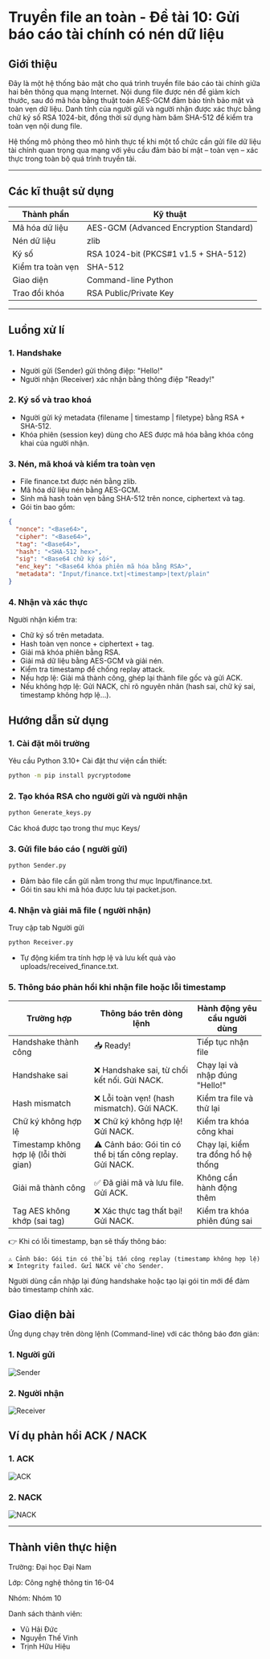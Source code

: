 # Truyền file an toàn - Đề tài 10: Gửi báo cáo tài chính có nén dữ liệu
## Giới thiệu
Đây là một hệ thống bảo mật cho quá trình truyền file báo cáo tài chính giữa hai bên thông qua mạng Internet. Nội dung file được nén để giảm kích thước, sau đó mã hóa bằng thuật toán AES-GCM đảm bảo tính bảo mật và toàn vẹn dữ liệu. Danh tính của người gửi và người nhận được xác thực bằng chữ ký số RSA 1024-bit, đồng thời sử dụng hàm băm SHA-512 để kiểm tra toàn vẹn nội dung file.

Hệ thống mô phỏng theo mô hình thực tế khi một tổ chức cần gửi file dữ liệu tài chính quan trọng qua mạng với yêu cầu đảm bảo bí mật – toàn vẹn – xác thực trong toàn bộ quá trình truyền tải.

---

## Các kĩ thuật sử dụng

| Thành phần | Kỹ thuật |
|------------|----------|
| Mã hóa dữ liệu     | AES-GCM (Advanced Encryption Standard) |
| Nén dữ liệu       | 	zlib |
| Ký số   | RSA 1024-bit (PKCS#1 v1.5 + SHA-512) |
| Kiểm tra toàn vẹn   | SHA-512 |
| Giao diện | Command-line Python |
| Trao đổi khóa | RSA Public/Private Key |

---

## Luồng xử lí

### 1. Handshake
- Người gửi (Sender) gửi thông điệp: "Hello!"
- Người nhận (Receiver) xác nhận bằng thông điệp "Ready!"

### 2. Ký số và trao khoá
- Người gửi ký metadata {filename | timestamp | filetype} bằng RSA + SHA-512.
- Khóa phiên (session key) dùng cho AES được mã hóa bằng khóa công khai của người nhận.

### 3. Nén, mã khoá và kiểm tra toàn vẹn
- File finance.txt được nén bằng zlib.
- Mã hóa dữ liệu nén bằng AES-GCM.
- Sinh mã hash toàn vẹn bằng SHA-512 trên nonce, ciphertext và tag.
- Gói tin bao gồm:
```json
{
  "nonce": "<Base64>",
  "cipher": "<Base64>",
  "tag": "<Base64>",
  "hash": "<SHA-512 hex>",
  "sig": "<Base64 chữ ký số>",
  "enc_key": "<Base64 khóa phiên mã hóa bằng RSA>",
  "metadata": "Input/finance.txt|<timestamp>|text/plain"
}
```

### 4. Nhận và xác thực
  Người nhận kiểm tra:
- Chữ ký số trên metadata.
- Hash toàn vẹn nonce + ciphertext + tag.
- Giải mã khóa phiên bằng RSA.
- Giải mã dữ liệu bằng AES-GCM và giải nén.
- Kiểm tra timestamp để chống replay attack.
- Nếu hợp lệ: Giải mã thành công, ghép lại thành file gốc và gửi ACK.
- Nếu không hợp lệ: Gửi NACK, chỉ rõ nguyên nhân (hash sai, chữ ký sai, timestamp không hợp lệ...).

## Hướng dẫn sử dụng

### 1. Cài đặt môi trường
  Yêu cầu Python 3.10+
  Cài đặt thư viện cần thiết:

  ```bash
python -m pip install pycryptodome
```

### 2. Tạo khóa RSA cho người gửi và người nhận

```bash
python Generate_keys.py
```
Các khoá được tạo trong thư mục Keys/

### 3. Gửi file báo cáo ( người gửi)

```bash
python Sender.py
```
 - Đảm bảo file cần gửi nằm trong thư mục Input/finance.txt.
 - Gói tin sau khi mã hóa được lưu tại packet.json.

### 4. Nhận và giải mã file ( người nhận)
 Truy cập tab Người gửi 

 ```bash
python Receiver.py
```
- Tự động kiểm tra tính hợp lệ và lưu kết quả vào uploads/received_finance.txt.

### 5. Thông báo phản hồi khi nhận file hoặc lỗi timestamp

| Trường hợp | Thông báo trên dòng lệnh | Hành động yêu cầu người dùng |
| ---------- | ------------------------ | ---------------------------- |
| Handshake thành công | 📥 Ready! | Tiếp tục nhận file |
| Handshake sai | ❌ Handshake sai, từ chối kết nối. Gửi NACK. | Chạy lại và nhập đúng "Hello!" |
| Hash mismatch | ❌ Lỗi toàn vẹn! (hash mismatch). Gửi NACK. | Kiểm tra file và thử lại |
| Chữ ký không hợp lệ | ❌ Chữ ký không hợp lệ! Gửi NACK. | Kiểm tra khóa công khai |
| Timestamp không hợp lệ (lỗi thời gian) | ⚠️ Cảnh báo: Gói tin có thể bị tấn công replay. Gửi NACK. | Chạy lại, kiểm tra đồng hồ hệ thống |
| Giải mã thành công | ✅ Đã giải mã và lưu file. Gửi ACK. | Không cần hành động thêm |
| Tag AES không khớp (sai tag) | ❌ Xác thực tag thất bại! Gửi NACK. | Kiểm tra khóa phiên đúng sai |

👉 Khi có lỗi timestamp, bạn sẽ thấy thông báo:

 ```lesh
⚠️ Cảnh báo: Gói tin có thể bị tấn công replay (timestamp không hợp lệ)
❌ Integrity failed. Gửi NACK về cho Sender.
```

Người dùng cần nhập lại đúng handshake hoặc tạo lại gói tin mới để đảm bảo timestamp chính xác.

## Giao diện bài

Ứng dụng chạy trên dòng lệnh (Command-line) với các thông báo đơn giản:

### 1. Người gửi
![Sender](Images/Sender.jpg)

### 2. Người nhận
![Receiver](Images/Receiver.jpg)

## Ví dụ phản hồi ACK / NACK

### 1. ACK

![ACK](Images/Ack.jpg)

### 2. NACK

![NACK](Images/Nack.jpg)

---

## Thành viên thực hiện

Trường: Đại học Đại Nam

Lớp: Công nghệ thông tin 16-04

Nhóm: Nhóm 10

Danh sách thành viên:
- Vũ Hải Đức
- Nguyễn Thế Vinh
- Trịnh Hữu Hiệu


